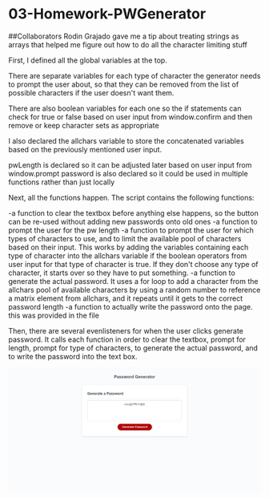 # 03-Homework-PWGenerator
##Collaborators
Rodin Grajado gave me a tip about treating strings as arrays that helped me figure out how to do all the character limiting stuff

First, I defined all the global variables at the top. 

There are separate variables for each type of character the generator needs to prompt the user about, so that they can be removed from the list of possible characters if the user doesn't want them.

There are also boolean variables for each one so the if statements can check for true or false based on user input from window.confirm and then remove or keep character sets as appropriate

I also declared the allchars variable to store the concatenated variables based on the previously mentioned user input.

pwLength is declared so it can be adjusted later based on user input from window.prompt
password is also declared so it could be used in multiple functions rather than just locally

Next, all the functions happen. The script contains the following functions:

-a function to clear the textbox before anything else happens, so the button can be re-used without adding new passwords onto old ones
-a function to prompt the user for the pw length
-a function to prompt the user for which types of characters to use, and to limit the available pool of characters based on their input. This works by adding the variables containing each type of character into the allchars variable if the boolean operators from user input for that type of character is true. If they don't choose any type of character, it starts over so they have to put something.
-a function to generate the actual password. It uses a for loop to add a character from the allchars pool of available characters by using a random number to reference a matrix element from allchars, and it repeats until it gets to the correct password length
-a function to actually write the password onto the page. this was provided in the file

Then, there are several evenlisteners for when the user clicks generate password. It calls each function in order to clear the textbox, prompt for length, prompt for type of characters, to generate the actual password, and to write the password into the text box.

![Screenshot of webpage](./Assets/pwgeneratorscreenshot.png)